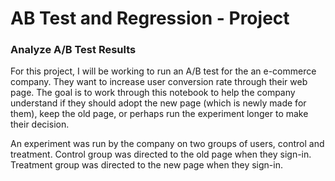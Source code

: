 # AB Test and Regression - Project

### Analyze A/B Test Results

<p>For this project, I will be working to run an A/B test for the an e-commerce company. They want to increase user conversion rate through their web page. The goal is to work through this notebook to help the company understand if they should adopt the new page (which is newly made for them), keep the old page, or perhaps run the experiment longer to make their decision.</p>

<p>An experiment was run by the company on two groups of users, control and treatment. Control group was directed to the old page when they sign-in. Treatment group was directed to the new page when they sign-in.</p>



